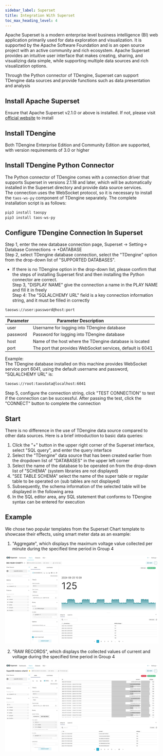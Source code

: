 ```yaml
---
sidebar_label: Superset
title: Integration With Superset
toc_max_heading_level: 4
---
```

Apache Superset is a modern enterprise level business intelligence (BI) web application primarily used for data exploration and visualization.
It is supported by the Apache Software Foundation and is an open source project with an active community and rich ecosystem.
Apache Superset provides an intuitive user interface that makes creating, sharing, and visualizing data simple, while supporting multiple data sources and rich visualization options.  

Through the Python connector of TDengine, Superset can support TDengine data sources and provide functions such as data presentation and analysis  

## Install Apache Superset

Ensure that Apache Superset v2.1.0 or above is installed. If not, please visit [official website](https://superset.apache.org/) to install  

## Install TDengine

Both TDengine Enterprise Edition and Community Edition are supported, with version requirements of 3.0 or higher  

## Install TDengine Python Connector

The Python connector of TDengine comes with a connection driver that supports Superset in versions 2.1.18 and later, which will be automatically installed in the Superset directory and provide data source services.  
The connection uses the WebSocket protocol, so it is necessary to install the `taos-ws-py` component of TDengine separately. The complete installation script is as follows:  
```bash
pip3 install taospy
pip3 install taos-ws-py
```

## Configure TDengine Connection In Superset

Step 1, enter the new database connection page, Superset -> Setting-> Database Connections -> +DATABASE   
Step 2, select TDengine database connection, select the "TDengine" option from the drop-down list of "SUPPORTED DATABASES". 
- If there is no TDengine option in the drop-down list, please confirm that the steps of installing Superset first and then installing the Python connector are correct.  
Step 3, "DISPLAY NAME" give the connection a name in the PLAY NAME and fill it in freely  
Step 4: The "SQLALCHEMY URL" field is a key connection information string, and it must be filled in correctly  
```bash
taosws://user:password@host:port
```
| Parameter  | &nbsp;&nbsp;&nbsp;&nbsp;&nbsp;&nbsp;&nbsp;&nbsp;&nbsp;&nbsp;&nbsp;&nbsp;&nbsp;&nbsp;&nbsp;&nbsp;&nbsp;&nbsp;&nbsp;&nbsp;&nbsp;Parameter Description |
|:---------- |:---------------------------------------------------------   |
|user        | Username for logging into TDengine database                 |   
|password    | Password for logging into TDengine database                 |
|host        | Name of the host where the TDengine database is located     |
|port        | The port that provides WebSocket services, default is 6041  |

Example:  
The TDengine database installed on this machine provides WebSocket service port 6041, using the default username and password, "SQLALCHEMY URL" is:
```bash
taosws://root:taosdata@localhost:6041  
```
Step 5, configure the connection string, click "TEST CONNECTION" to test if the connection can be successful. After passing the test, click the "CONNECT" button to complete the connection  
       

## Start

There is no difference in the use of TDengine data source compared to other data sources. Here is a brief introduction to basic data queries:  
1. Click the "+" button in the upper right corner of the Superset interface, select "SQL query", and enter the query interface  
2. Select the "TDengine" data source that has been created earlier from the dropdown list of "DATABASES" in the upper left corner
3. Select the name of the database to be operated on from the drop-down list of "SCHEMA" (system libraries are not displayed)  
4. "SEE TABLE SCHEMA" select the name of the super table or regular table to be operated on (sub tables are not displayed)  
5. Subsequently, the schema information of the selected table will be displayed in the following area  
6. In the SQL editor area, any SQL statement that conforms to TDengine syntax can be entered for execution  

## Example

We chose two popular templates from the Superset Chart template to showcase their effects, using smart meter data as an example:  

1. "Aggregate", which displays the maximum voltage value collected per minute during the specified time period in Group 4  

![superset-demo1](./superset-demo1.jpeg)  

2. "RAW RECORDS", which displays the collected values of current and voltage during the specified time period in Group 4  

![superset-demo2](./superset-demo2.jpeg)  